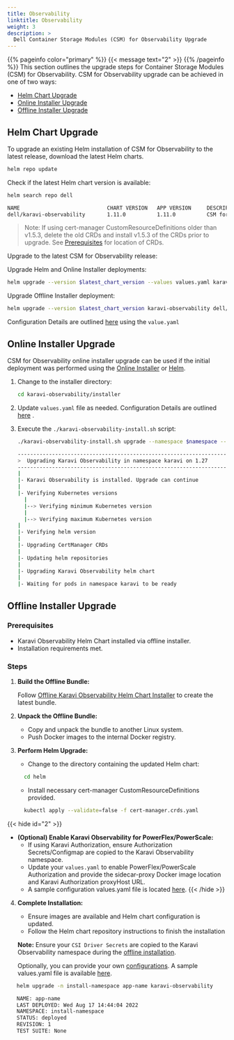 ```yaml
---
title: Observability
linktitle: Observability
weight: 3
description: >
  Dell Container Storage Modules (CSM) for Observability Upgrade
---
```

{{% pageinfo color="primary" %}}
{{< message text="2" >}}
{{% /pageinfo %}}
This section outlines the upgrade steps for Container Storage Modules (CSM) for Observability. CSM for Observability upgrade can be achieved in one of two ways:

- [Helm Chart Upgrade](../observability/#helm-chart-upgrade) 
- [Online Installer Upgrade](../observability/#online-installer-upgrade)
- [Offline Installer Upgrade](../observability/#offline-installer-upgrade) 


## Helm Chart Upgrade

<!--CSM for Observability Helm upgrade supports [Helm](docs/getting-started/installation/kubernetes/{{Var}}/helm/csm-modules/observability/#install-the-csm-for-observability-helm-chart-1), [Online Installer](docs/getting-started/installation/kubernetes/{{Var}}/helm/csm-modules/observability/#online-installer-4), and [Offline Installer](docs/getting-started/installation/kubernetes/{{Var}}/helm/csm-modules/observability/#prerequisites-5) deployments.
--> 
To upgrade an existing Helm installation of CSM for Observability to the latest release, download the latest Helm charts.

```bash
helm repo update
```

Check if the latest Helm chart version is available:

```bash
helm search repo dell
```

```bash
NAME                            CHART VERSION   APP VERSION     DESCRIPTION
dell/karavi-observability       1.11.0          1.11.0          CSM for Observability is part of the [Container...
```

>Note: If using cert-manager CustomResourceDefinitions older than v1.5.3, delete the old CRDs and install v1.5.3 of the CRDs prior to upgrade. See [Prerequisites](docs/getting-started/installation/kubernetes/{{Var}}/helm/csm-modules/observability/#prerequisites-1) for location of CRDs.

Upgrade to the latest CSM for Observability release:

Upgrade Helm and Online Installer deployments:

```bash
helm upgrade --version $latest_chart_version --values values.yaml karavi-observability dell/karavi-observability -n $namespace
```

Upgrade Offline Installer deployment:

```bash
helm upgrade --version $latest_chart_version karavi-observability dell/karavi-observability -n $namespace
```

Configuration Details are outlined [here](docs/getting-started/installation/kubernetes/{{Var}}/helm/csm-modules/observability/#configuration-3) using the  `value.yaml`
<!--The [configuration](docs/getting-started/installation/kubernetes/{{Var}}/helm/csm-modules/observability/#configuration-3) section lists all the parameters that can be configured using the `values.yaml` file.--> 

## Online Installer Upgrade

CSM for Observability online installer upgrade can be used if the initial deployment was performed using the [Online Installer](docs/getting-started/installation/kubernetes/{{Var}}/helm/csm-modules/observability/#online-installer-4) or [Helm](docs/getting-started/installation/kubernetes/{{Var}}/helm/csm-modules/observability/#install-the-csm-for-observability-helm-chart-1).

1. Change to the installer directory:

    ```bash
    cd karavi-observability/installer
    ```

2. Update `values.yaml` file as needed. Configuration Details are outlined [here](docs/getting-started/installation/kubernetes/{{Var}}/helm/csm-modules/observability/#configuration-3) .

3. Execute the `./karavi-observability-install.sh` script:

    ```bash
    ./karavi-observability-install.sh upgrade --namespace $namespace --values myvalues.yaml --version $latest_chart_version
    ```

    ```bash
    ---------------------------------------------------------------------------------
    >  Upgrading Karavi Observability in namespace karavi on 1.27
    ---------------------------------------------------------------------------------
    |
    |- Karavi Observability is installed. Upgrade can continue          Success
    |
    |- Verifying Kubernetes versions
      |
      |--> Verifying minimum Kubernetes version                         Success
      |
      |--> Verifying maximum Kubernetes version                         Success
    |
    |- Verifying helm version                                           Success
    |
    |- Upgrading CertManager CRDs                                       Success
    |
    |- Updating helm repositories                                       Success
    |
    |- Upgrading Karavi Observability helm chart                        Success
    |
    |- Waiting for pods in namespace karavi to be ready                 Success
    ```

## Offline Installer Upgrade 

### Prerequisites
- Karavi Observability Helm Chart installed via offline installer.
- Installation requirements met.

### Steps

1. **Build the Offline Bundle:**

   Follow [Offline Karavi Observability Helm Chart Installer](docs/getting-started/installation/kubernetes/{{Var}}/helm/csm-modules/observability/#prerequisites-5) to create the latest bundle.

2. **Unpack the Offline Bundle:**
   - Copy and unpack the bundle to another Linux system.
   - Push Docker images to the internal Docker registry.

3. **Perform Helm Upgrade:**
   - Change to the directory containing the updated Helm chart:
    ```bash
      cd helm
    ``` 

   - Install necessary cert-manager CustomResourceDefinitions provided. 
    ```bash
      kubectl apply --validate=false -f cert-manager.crds.yaml
      ``` 

{{< hide id="2" >}}
-   **(Optional) Enable Karavi Observability for PowerFlex/PowerScale:** 
    - If using Karavi Authorization, ensure Authorization Secrets/Configmap are copied to the Karavi Observability namespace. 
    - Update your `values.yaml` to enable PowerFlex/PowerScale Authorization and provide the sidecar-proxy Docker image location and Karavi Authorization proxyHost URL. 
    - A sample configuration values.yaml file is located [here](https://github.com/dell/helm-charts/blob/main/charts/karavi-observability/values.yaml).
{{< /hide >}}

4. **Complete Installation:** 
   - Ensure images are available and Helm chart configuration is updated. 
   - Follow the Helm chart repository instructions to finish the installation 

   **Note:** Ensure your `CSI Driver Secrets` are copied to the Karavi Observability namespace during the [offline installation](docs/getting-started/installation/kubernetes/{{Var}}/helm/csm-modules/observability/#prerequisites-5). 

   Optionally, you can provide your own [configurations](docs/getting-started/installation/kubernetes/{{Var}}/helm/csm-modules/observability/#configuration-3). A sample values.yaml file is available [here](https://github.com/dell/helm-charts/blob/main/charts/karavi-observability/values.yaml).



<!--
Assuming that you have already installed the Karavi Observability Helm Chart by offline installer and meet its installation requirement.
These instructions can be followed when a Helm chart was installed and will be upgraded in an environment that does not have an Internet connection and will be unable to download the Helm chart and related Docker images.

1. Build the Offline Bundle
    Follow [Offline Karavi Observability Helm Chart Installer](docs/getting-started/installation/kubernetes/{{Var}}/helm/csm-modules/observability/#prerequisites-5) to build the latest bundle.

2. Unpack the Offline Bundle
   Follow [Offline Karavi Observability Helm Chart Installer](docs/getting-started/installation/kubernetes/{{Var}}/helm/csm-modules/observability/#prerequisites-5), copy and unpack the Offline Bundle to another Linux system, and push Docker images to the internal Docker registry.

3. Perform Helm upgrade
   1. Change directory to `helm` which contains the updated Helm chart directory:

      ```bash
      cd helm
      ```

   2. Install necessary cert-manager CustomResourceDefinitions provided.

      ```bash
      kubectl apply --validate=false -f cert-manager.crds.yaml
      ```

   3. (Optional) Enable Karavi Observability for PowerFlex/PowerScale to use an existing instance of Karavi Authorization for accessing the REST API for the given storage systems.
      **Note**: Assuming that if the Karavi Observability's Authorization has been enabled in the phase of [Offline Karavi Observability Helm Chart Installer](docs/getting-started/installation/kubernetes/{{Var}}/helm/csm-modules/observability/#prerequisites-5), the Authorization Secrets/Configmap have been copied to the Karavi Observability namespace.
      A sample configuration values.yaml file is located [here](https://github.com/dell/helm-charts/blob/main/charts/karavi-observability/values.yaml).
      In your own configuration values.yaml, you need to enable PowerFlex/PowerScale Authorization, and provide the location of the sidecar-proxy Docker image and URL of the Karavi Authorization proxyHost address.

   4. After the images have been made available and the Helm chart configuration is updated, follow the instructions within the Helm chart's repository to complete the installation.
      **Note**: Assuming that Your Secrets from CSI Drivers have been copied to the Karavi Observability namespace during the steps of [Offline Karavi Observability Helm Chart Installer](docs/getting-started/installation/kubernetes/{{Var}}/helm/csm-modules/observability/#prerequisites-5)
      Optionally, you could provide your own [configurations](docs/getting-started/installation/kubernetes/{{Var}}/helm/csm-modules/observability/#configuration-3). A sample values.yaml file is located [here](https://github.com/dell/helm-charts/blob/main/charts/karavi-observability/values.yaml).
--> 
   ```bash
      helm upgrade -n install-namespace app-name karavi-observability
   ```

   ```bash
      NAME: app-name
      LAST DEPLOYED: Wed Aug 17 14:44:04 2022
      NAMESPACE: install-namespace
      STATUS: deployed
      REVISION: 1
      TEST SUITE: None
   ```
